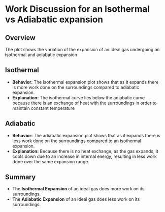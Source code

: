 
# Work Discussion for an Isothermal vs Adiabatic expansion

## Overview
The plot shows the variation of the expansion of an ideal gas undergoing an isothermal and adiabatic expansion

## Isothermal
- **Behavior:** The Isothermal expansion plot shows that as it expands there is more work done on the surroundings compared to adiabatic expansion.
- **Explanation:** The isothermal curve lies below the adiabatic curve because there is an exchange of heat with the surroundings in order to maintain constant temperature 

## Adiabatic
- **Behavior:** The adiabatic expansion plot shows that as it expands there is less work done on the surroundings compared to an isothermal expansion. 
- **Explanation:** Because there is no heat exchange, as the gas expands, it cools down due to an increase in internal energy, resulting in less work done over the same expansion range.

## Summary
- The **Isothermal Expansion** of an ideal gas does more work on its surroundings. 
- The **Adiabatic Expansion** of an ideal gas does less work on its surroundings. 